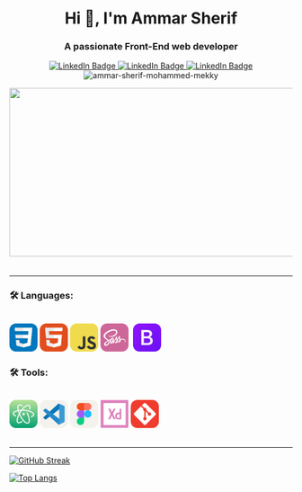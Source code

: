 <h1 align="center">Hi 👋, I'm Ammar Sherif</h1>
<h3 align="center">A passionate Front-End web developer</h3>

<p align="center"> 
   <a href="https://www.linkedin.com/in/ammar-mekky-83848421a/" align="center">
    <img src="https://img.shields.io/badge/LinkedIn-blue?style=for-the-badge&logo=linkedin&logoColor=white" alt="LinkedIn Badge"/>
  </a>
  <a href="https://hashnode.com/@AmmarSherif" align="center">
    <img src="https://img.shields.io/badge/hashnode-black?style=for-the-badge&logo=hashnode&logoColor=white" alt="LinkedIn Badge"/>
  </a>
  <a href="https://www.frontendmentor.io/profile/Ammar-Sherif-Mohammed-Mekky" align="center">
    <img src="https://img.shields.io/badge/frontend mentor-red?style=for-the-badge&logo=frontendmentor&logoColor=white" alt="LinkedIn Badge"/>
  </a>
   <br>
  <img src="https://komarev.com/ghpvc/?username=ammar-sherif-mohammed-mekky&label=Profile%20views&color=0e75b6&style=flat" alt="ammar-sherif-mohammed-mekky" /> 
</p>

<div align="center">
  <img src="https://media.giphy.com/media/dWesBcTLavkZuG35MI/giphy.gif" width="600" height="300" class="GIF" />
</div>
  
<br>
<hr>

### :hammer_and_wrench: Languages:
<br>
<div>
  
  <img src="https://github.com/tandpfun/skill-icons/blob/main/icons/CSS.svg"  title="CSS3" alt="CSS" width="50" height="50"/>
  <img src="https://github.com/tandpfun/skill-icons/blob/main/icons/HTML.svg" title="HTML5" alt="HTML" width="50" height="50"/>
  <img src="https://github.com/tandpfun/skill-icons/blob/main/icons/JavaScript.svg" title="JavaScript" alt="JavaScript" width="50" height="50"/>
  <img src="https://github.com/tandpfun/skill-icons/blob/main/icons/Sass.svg" title="Sass" alt="Sass" width="50" height="50"/>&nbsp;
  <img src="https://github.com/tandpfun/skill-icons/blob/main/icons/Bootstrap.svg" title="Bootstrap" alt="Bootstrap" width="50" height="50"/>
  
</div>

### :hammer_and_wrench: Tools:
<br>
<div>
  
  <img src="https://github.com/tandpfun/skill-icons/blob/main/icons/Atom.svg" title="Atom" alt="Atom" width="50" height="50"/>
  <img src="https://github.com/tandpfun/skill-icons/blob/main/icons/VSCode-Light.svg" title="VScode" alt="VScode" width="50" height="50"/>
  <img src="https://github.com/tandpfun/skill-icons/blob/main/icons/Figma-Light.svg" title="Figma" alt="Figma" width="50" height="50"/>
  <img src="https://github.com/devicons/devicon/blob/master/icons/xd/xd-line.svg" title="Adobe XD" alt="Adobe XD" width="50" height="50"/>
  <img src="https://github.com/tandpfun/skill-icons/blob/main/icons/Git.svg" title="Git" alt="Git" width="50" height="50"/>
</div>

<br>
<hr>

[![GitHub Streak](http://github-readme-streak-stats.herokuapp.com?user=Ammar-Sherif-Mohammed-Mekky&theme=dark&hide_border=true&date_format=j%20M%5B%20Y%5D)](https://git.io/streak-stats)


[![Top Langs](https://github-readme-stats.vercel.app/api/top-langs/?username=Ammar-Sherif-Mohammed-Mekky&layout=compact&theme=dark)](https://github.com/anuraghazra/github-readme-stats)



<!-- <p align="left">
<a href="https://dev.to/https://dev.to/ammarsherif" target="blank"><img align="center" src="https://raw.githubusercontent.com/rahuldkjain/github-profile-readme-generator/master/src/images/icons/Social/devto.svg" alt="https://dev.to/ammarsherif" height="30" width="40" /></a>
<a href="https://linkedin.com/in/https://www.linkedin.com/in/ammar-mekky-83848421a/" target="blank"><img align="center" src="https://raw.githubusercontent.com/rahuldkjain/github-profile-readme-generator/master/src/images/icons/Social/linked-in-alt.svg" alt="https://www.linkedin.com/in/ammar-mekky-83848421a/" height="30" width="40" /></a>
<a href="https://dribbble.com/https://dribbble.com/ammekky" target="blank"><img align="center" src="https://raw.githubusercontent.com/rahuldkjain/github-profile-readme-generator/master/src/images/icons/Social/dribbble.svg" alt="https://dribbble.com/ammekky" height="30" width="40" /></a>
<a href="https://hashnode.com/https://hashnode.com/@ammarsherif" target="blank"><img align="center" src="https://raw.githubusercontent.com/rahuldkjain/github-profile-readme-generator/master/src/images/icons/Social/hashnode.svg" alt="https://hashnode.com/@ammarsherif" height="30" width="40" /></a>
</p>

<h3 align="left">Languages and Tools:</h3>
<p align="left"> <a href="https://getbootstrap.com" target="_blank" rel="noreferrer"> <img src="https://raw.githubusercontent.com/devicons/devicon/master/icons/bootstrap/bootstrap-plain-wordmark.svg" alt="bootstrap" width="40" height="40"/> </a> <a href="https://www.w3schools.com/css/" target="_blank" rel="noreferrer"> <img src="https://raw.githubusercontent.com/devicons/devicon/master/icons/css3/css3-original-wordmark.svg" alt="css3" width="40" height="40"/> </a> <a href="https://www.figma.com/" target="_blank" rel="noreferrer"> <img src="https://www.vectorlogo.zone/logos/figma/figma-icon.svg" alt="figma" width="40" height="40"/> </a> <a href="https://git-scm.com/" target="_blank" rel="noreferrer"> <img src="https://www.vectorlogo.zone/logos/git-scm/git-scm-icon.svg" alt="git" width="40" height="40"/> </a> <a href="https://www.w3.org/html/" target="_blank" rel="noreferrer"> <img src="https://raw.githubusercontent.com/devicons/devicon/master/icons/html5/html5-original-wordmark.svg" alt="html5" width="40" height="40"/> </a> <a href="https://www.invisionapp.com/" target="_blank" rel="noreferrer"> <img src="https://www.vectorlogo.zone/logos/invisionapp/invisionapp-icon.svg" alt="invision" width="40" height="40"/> </a> <a href="https://developer.mozilla.org/en-US/docs/Web/JavaScript" target="_blank" rel="noreferrer"> <img src="https://raw.githubusercontent.com/devicons/devicon/master/icons/javascript/javascript-original.svg" alt="javascript" width="40" height="40"/> </a> <a href="https://sass-lang.com" target="_blank" rel="noreferrer"> <img src="https://raw.githubusercontent.com/devicons/devicon/master/icons/sass/sass-original.svg" alt="sass" width="40" height="40"/> </a> <a href="https://www.adobe.com/products/xd.html" target="_blank" rel="noreferrer"> <img src="https://cdn.worldvectorlogo.com/logos/adobe-xd.svg" alt="xd" width="40" height="40"/> </a> </p>
 -->







<!-- <a href="https://app.daily.dev/AmmarSherif"><img src="https://api.daily.dev/devcards/dd66892f9ee04da8bf0ab7b05bab1e36.png?r=wzf" width="400" alt="Ammar Sherif Mekky's Dev Card"/></a> -->
<!-- <a href="https://app.daily.dev/AmmarSherif"><img src="https://github.com/Ammar-Sherif-Mohammed-Mekky/Ammar-Sherif-Mohammed-Mekky/blob/master/devcard.svg" width="400" alt="Ammar Sherif's Dev Card"/></a> -->
